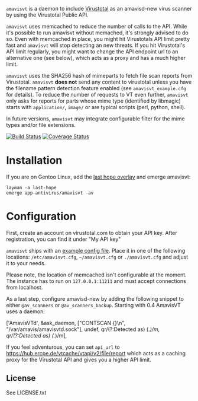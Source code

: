 `amavisvt` is a daemon to include [Virustotal](https://virustotal.com) as an amavisd-new virus scanner by using the Virustotal Public API.

`amavisvt` uses memcached to reduce the number of calls to the API. While it's possible to run amavisvt without memached, it's strongly advised to do so.
Even with memcached in place, you might hit Virustotals API limit pretty fast and `amavisvt` will stop detecting an new threats.
If you hit Virustotal's API limit regularly, you might want to change the API endpoint url to an alternative one (see below), which acts as a proxy and has a much higher limit.    

`amavisvt` uses the SHA256 hash of mimeparts to fetch file scan reports from Virustotal.
`amavisvt` **does not** send any content to virustotal unless you have the filename pattern detection feature enabled (see `amavisvt_example.cfg` for details).
To reduce the number of requests to VT even further, `amavisvt` only asks for reports for parts whose mime type (identified by libmagic) starts with `application/`, `image/` or are typical scripts (perl, python, shell).

In future versions, `amavisvt` may integrate configurable filter for the mime types and/or file extensions.

[![Build Status](https://travis-ci.org/ercpe/amavisvt.svg?branch=master)](https://travis-ci.org/ercpe/amavisvt) [![Coverage Status](https://coveralls.io/repos/github/ercpe/amavisvt/badge.svg?branch=master)](https://coveralls.io/github/ercpe/amavisvt?branch=master)


# Installation

If you are on Gentoo Linux, add the [last hope overlay](https://ercpe.de/projects/last-hope-gentoo-portage-overlay) and emerge amavisvt:

    layman -a last-hope
    emerge app-antivirus/amavisvt -av


# Configuration

First, create an account on virustotal.com to obtain your API key. After registration, you can find it under "My API key"

`amavisvt` ships with an [example config file](https://code.not-your-server.de/amavisvt.git/blob/master/amavisvt_example.cfg). Place it in one of the following locations: `/etc/amavisvt.cfg`, `~/amavisvt.cfg` or `./amavisvt.cfg` and adjust it to your needs.

Please note, the location of memcached isn't configurable at the moment. The instance has to run on `127.0.0.1:11211` and must accept connections from localhost.

As a last step, configure amavisd-new by adding the following snippet to either `@av_scanners` or `@av_scanners_backup`. Starting with 0.4 AmavisVT uses a daemon:

   ['AmavisVTd',
        \&ask_daemon, ["CONTSCAN {}\n", "/var/amavis/amavisvtd.sock"],
        undef,
        qr/(?:Detected as) (.*)/m,
        qr/(?:Detected as) (.*)/m],

If you feel adventurous, you can set `api_url` to https://hub.ercpe.de/vtcache/vtapi/v2/file/report which acts as a caching proxy for the Virustotal API and gives you a higher API limit.

## License

See LICENSE.txt
